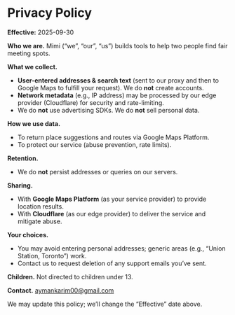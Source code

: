 # Privacy Policy
**Effective:** 2025-09-30

**Who we are.** Mimi (“we”, “our”, “us”) builds tools to help two people find fair meeting spots.

**What we collect.**
- **User-entered addresses & search text** (sent to our proxy and then to Google Maps to fulfill your request). We do **not** create accounts.
- **Network metadata** (e.g., IP address) may be processed by our edge provider (Cloudflare) for security and rate-limiting.
- We do **not** use advertising SDKs. We do **not** sell personal data.

**How we use data.**
- To return place suggestions and routes via Google Maps Platform.
- To protect our service (abuse prevention, rate limits).

**Retention.**
- We do **not** persist addresses or queries on our servers.

**Sharing.**
- With **Google Maps Platform** (as your service provider) to provide location results.
- With **Cloudflare** (as our edge provider) to deliver the service and mitigate abuse.

**Your choices.**
- You may avoid entering personal addresses; generic areas (e.g., “Union Station, Toronto”) work.
- Contact us to request deletion of any support emails you’ve sent.

**Children.** Not directed to children under 13.

**Contact.** aymankarim00@gmail.com

We may update this policy; we’ll change the “Effective” date above.
